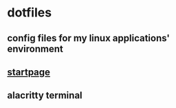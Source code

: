 # dotfiles
config files for my linux applications' environment
---
[startpage](https://github.com/skovati/startpage)
---
alacritty terminal
---
